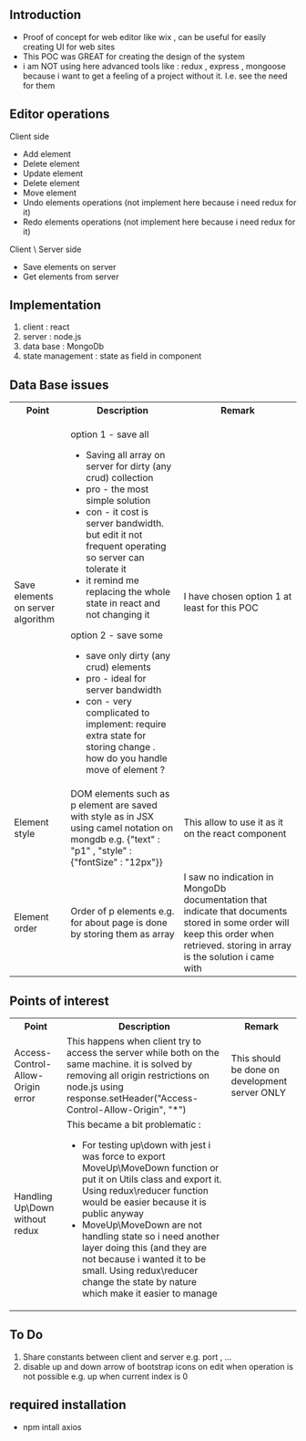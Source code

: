 <h2>Introduction</h2>
<ul>
<li>Proof of concept for web editor like wix , can be useful for easily creating UI for web sites</li>
<li>This POC was GREAT for creating the design of the system</li>
<li>i am NOT using here advanced tools like : redux , express , mongoose because i want to get a feeling of a project without it. I.e. see the need for them</li>
</ul>

<h2>Editor operations</h2>
Client side
<ul>
<li>Add element</li>
<li>Delete element</li>
<li>Update element</li>
<li>Delete element</li>
<li>Move element</li>
<li>Undo elements operations (not implement here because i need redux for it)</li>
<li>Redo elements operations (not implement here because i need redux for it)</li>
</ul>

Client \ Server side
<ul>
<li>Save elements on server</li>
<li>Get elements from server</li>
</ul>



<h2>Implementation</h2>
<ol>
<li>client : react</li>
<li>server : node.js </li>
<li>data base : MongoDb</li>
<li>state management : state as field in component</li>
</ol>


<h2>Data Base issues</h2>
<table>
  <tr>
    <th>Point</th>
    <th>Description</th>
    <th>Remark</th>
  </tr>
  <tr>
    <td>Save elements on server algorithm</td>
    <td>
<p>option 1 - save all</p>
<ul>
<li>Saving all array on server for dirty (any crud) collection</li>
<li>pro - the most simple solution</li>
<li>con - it cost is server bandwidth. but edit it not frequent operating so server can tolerate it</li>
<li> it remind me replacing the whole state in react and not changing it</li>
</ul>
<p>option 2 - save some</p>
<ul>
<li>save only dirty (any crud) elements</li>
<li>pro - ideal for server bandwidth</li>
<li>con - very complicated to implement: require extra state for storing change . how do you handle move of element ?</li>
</ul>
</td>
<td>I have chosen option 1 at least for this POC</td>
  </tr>
  <tr>
    <td>Element style</td>
    <td>DOM elements such as p element are saved with style as in JSX using camel notation on mongdb e.g. {"text" : "p1" , "style" : {"fontSize" : "12px"}}</td>
<td>This allow to use it as it on the react component</td>
  </tr>
 <tr>
    <td>Element order</td>
    <td>Order of p elements e.g. for about page is done by storing them as array</td>
<td>I saw no indication in MongoDb documentation that indicate that documents stored in some order will keep this order when retrieved. storing in array is the solution i came with</td>
  </tr>
</table>



<h2>Points of interest</h2>
<table>
  <tr>
    <th>Point</th>
    <th>Description</th>
    <th>Remark</th>
  </tr>
  <tr>
<tr>
    <td>Access-Control-Allow-Origin error</td>
    <td>This happens when client try to access the server while both on the same machine. it is solved by removing all origin restrictions on node.js using response.setHeader("Access-Control-Allow-Origin", "*")</td>
<td>This should be done on development server ONLY</td>
  </tr>
<tr>
    <td>Handling Up\Down without redux</td>
    <td>This became a bit problematic :
<ul>
<li>For testing up\down with jest i was force to export MoveUp\MoveDown function or put  it on Utils class and export it. Using redux\reducer function would be easier because it is public anyway</li>
<li>MoveUp\MoveDown are not handling state so i need another layer doing this (and they are not because i wanted it to be small. Using redux\reducer change the state by nature which make it easier to manage</li>
</ul>
</td>
<td></td>
  </tr>
</table>

<h2>To Do</h2>
<ol>
<li>Share constants between client and server e.g. port , ...</li>
<li>disable up and down arrow of bootstrap icons on edit when operation is not possible e.g. up when current index is 0</li>

</ol>

<h2>required installation</h2>
<ul>
<li>npm intall axios</li>
</ul>
